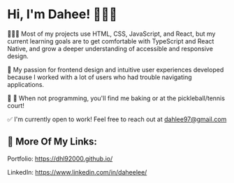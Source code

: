 # Hi, I'm Dahee! 🙋🏻‍♀️ 

👩🏻‍💻 Most of my projects use HTML, CSS, JavaScript, and React, but my current learning goals are to get comfortable with TypeScript and React Native, and grow a deeper understanding of accessible and responsive design. 

👀 My passion for frontend design and intuitive user experiences developed because I worked with a lot of users who had trouble navigating applications.

🎾 🥐 When not programming, you'll find me baking or at the pickleball/tennis court!

✅ I'm currently open to work! Feel free to reach out at dahlee97@gmail.com

## 💾 More Of My Links: 

Portfolio: https://dhl92000.github.io/

LinkedIn: https://www.linkedin.com/in/daheelee/
